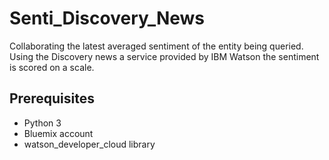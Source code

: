 # Senti_Discovery_News
Collaborating the latest averaged sentiment of the entity being queried. Using the Discovery news a service provided by IBM Watson the sentiment is scored on a scale.

## Prerequisites
 * Python 3 
 * Bluemix account
 * watson_developer_cloud library
